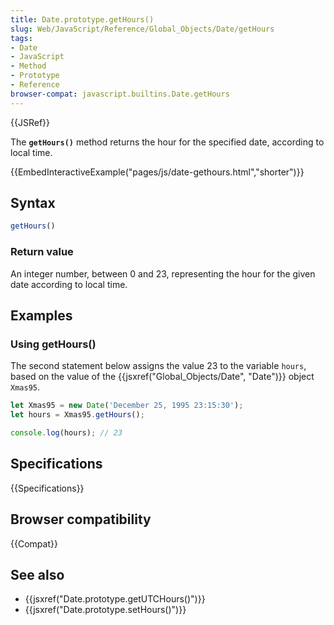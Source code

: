 ```yaml
---
title: Date.prototype.getHours()
slug: Web/JavaScript/Reference/Global_Objects/Date/getHours
tags:
- Date
- JavaScript
- Method
- Prototype
- Reference
browser-compat: javascript.builtins.Date.getHours
---
```

{{JSRef}}

The **`getHours()`** method returns the hour for the specified date, according
to local time.

{{EmbedInteractiveExample("pages/js/date-gethours.html","shorter")}}

## Syntax

```js
getHours()
```

### Return value

An integer number, between 0 and 23, representing the hour for the given date
according to local time.

## Examples

### Using getHours()

The second statement below assigns the value 23 to the variable `hours`, based
on the value of the {{jsxref("Global_Objects/Date", "Date")}}
object `Xmas95`.

```js
let Xmas95 = new Date('December 25, 1995 23:15:30');
let hours = Xmas95.getHours();

console.log(hours); // 23
```

## Specifications

{{Specifications}}

## Browser compatibility

{{Compat}}

## See also

*   {{jsxref("Date.prototype.getUTCHours()")}}
*   {{jsxref("Date.prototype.setHours()")}}
